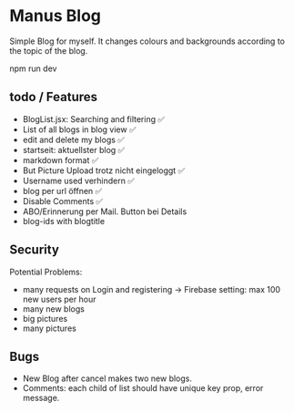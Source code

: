 # Manus Blog

Simple Blog for myself. It changes colours and backgrounds according to the topic of the blog.

npm run dev


## todo / Features

- BlogList.jsx: Searching and filtering ✅
- List of all blogs in blog view ✅
- edit and delete my blogs ✅
- startseit: aktuellster blog ✅
- markdown format ✅
- But Picture Upload trotz nicht eingeloggt ✅
- Username used verhindern ✅
- blog per url öffnen ✅
- Disable Comments ✅
- ABO/Erinnerung per Mail. Button bei Details
- blog-ids with blogtitle

## Security

Potential Problems:
* many requests on Login and registering -> Firebase setting: max 100 new users per hour
* many new blogs
* big pictures 
* many pictures   

## Bugs

* New Blog after cancel makes two new blogs.
* Comments: each child of list should have unique key prop, error message.

